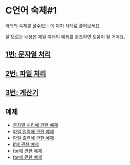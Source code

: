 # C언어 숙제#1
아래의 숙제를 풀수있는 데 까지 차례로 풀어보세요.

잘 모르는 내용은 제일 아래의 예제를 참조하면 도움이 될 거에요.

## [1번: 문자열 처리](https://github.com/MaybeS/STUDY2016/blob/master/Assignment/#1/1.md)

## [2번: 파일 처리](https://github.com/MaybeS/STUDY2016/blob/master/Assignment/#1/2.md)

## [3번: 계산기](https://github.com/MaybeS/STUDY2016/blob/master/Assignment/#1/3.md)

## 예제
- [문자열 처리에 관한 예제](https://github.com/MaybeS/STUDY2016/blob/master/Assignment/#1/example/string.c)
- [파일 입력에 관한 예제](https://github.com/MaybeS/STUDY2016/blob/master/Assignment/#1/example/fileRead.c)
- [파일 출력에 관한 예제](https://github.com/MaybeS/STUDY2016/blob/master/Assignment/#1/example/fileWrite.c)
- [if에 관한 예제](https://github.com/MaybeS/STUDY2016/blob/master/Day2/example/if.c)
- [for에 관한 예제](https://github.com/MaybeS/STUDY2016/blob/master/Day2/example/for.c)
- [for에 관한 예제](https://github.com/MaybeS/STUDY2016/blob/master/Day2/example/while.c)